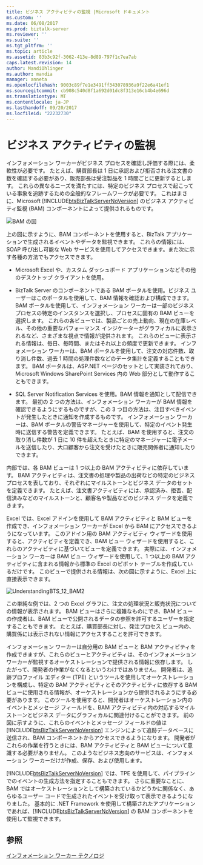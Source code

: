 ```yaml
---
title: ビジネス アクティビティの監視 |Microsoft ドキュメント
ms.custom: ''
ms.date: 06/08/2017
ms.prod: biztalk-server
ms.reviewer: ''
ms.suite: ''
ms.tgt_pltfrm: ''
ms.topic: article
ms.assetid: 83b3c92f-3062-413e-8d89-797f1c7ea7ab
caps.latest.revision: 14
author: MandiOhlinger
ms.author: mandia
manager: anneta
ms.openlocfilehash: 9003c89f7e1e3491ff343078936a9f22e6a41ef1
ms.sourcegitcommit: cb908c540d8f1a692d01dc8f313e16cb4b4e696d
ms.translationtype: MT
ms.contentlocale: ja-JP
ms.lasthandoff: 09/20/2017
ms.locfileid: "22232730"
---
```

# <a name="business-activity-monitoring"></a>ビジネス アクティビティの監視
インフォメーション ワーカーがビジネス プロセスを確認し評価する際には、柔軟性が必要です。 たとえば、購買部長は 1 日に承認および拒否される注文書の数を確認する必要があり、販売部長は受注製品を 1 時間ごとに更新するとします。 これらの異なるニーズを満たすには、特定のビジネス プロセスで起こっている事象を追跡するための全般的なフレームワークが必要です。 これはまさに、Microsoft [!INCLUDE[btsBizTalkServerNoVersion](../includes/btsbiztalkservernoversion-md.md)] のビジネス アクティビティ監視 (BAM) コンポーネントによって提供されるものです。  
  
 ![BAM の図](../core/media/bam-diagram.gif "bam_diagram")  
  
 上の図に示すように、BAM コンポーネントを使用すると、BizTalk アプリケーションで生成されるイベントやデータを監視できます。 これらの情報には、SOAP 呼び出し可能な Web サービスを使用してアクセスできます。また次に示す各種の方法でもアクセスできます。  
  
-   Microsoft Excel や、カスタム ダッシュボード アプリケーションなどその他のデスクトップ クライアントを使用。  
  
-   BizTalk Server のコンポーネントである BAM ポータルを使用。ビジネス ユーザーはこのポータルを使用して、BAM 情報を確認および構成できます。 BAM ポータルを使用して、インフォメーション ワーカーは一部のビジネス プロセスの特定のインスタンスを選択し、プロセスに固有の BAM ビューを選択します。 これらの各ビューでは、製品ごとの売上動向、現在の在庫レベル、その他の重要なパフォーマンス インジケーターがグラフィカルに表示されるなど、さまざまな視点で情報が提供されます。 これらのビューに表示される情報は、毎日、毎時間、またはそれ以上の頻度で更新できます。 インフォメーション ワーカーは、BAM ポータルを使用して、注文の対応件数、取り消し件数、過去 1 時間の処理件数などのデータ集計を定義することもできます。 BAM ポータルは、ASP.NET ページのセットとして実装されており、Microsoft Windows SharePoint Services 内の Web 部分として動作することもできます。  
  
-   SQL Server Notification Services を使用。BAM 情報を通知として配信できます。 最初の 2 つの方法は、インフォメーション ワーカーが BAM 情報を確認できるようにするものですが、この 3 つ目の方法は、注目すべきイベントが発生したときに通知を作成するものです。 インフォメーション ワーカーは、BAM ポータルの警告マネージャーを使用して、特定のイベント発生時に送信する警告を定義できます。 たとえば、BAM を使用すると、注文の取り消し件数が 1 日に 10 件を超えたときに特定のマネージャーに電子メールを送信したり、大口顧客から注文を受けたときに販売関係者に通知したりできます。  
  
 内部では、各 BAM ビューは 1 つ以上の BAM アクティビティに依存しています。 BAM アクティビティは、注文書の処理や製品の出荷などの特定のビジネス プロセスを表しており、それぞれにマイルストーンとビジネス データのセットを定義できます。 たとえば、注文書アクティビティには、承認済み、拒否、配信済みなどのマイルストーンと、顧客名や製品などのビジネス データを定義できます。  
  
 Excel では、Excel アドインを使用して BAM アクティビティと BAM ビューを作成でき、インフォメーション ワーカーが Excel から BAM にアクセスできるようになっています。 このアドイン用の BAM アクティビティ ウィザードを使用すると、アクティビティを定義でき、BAM ビュー ウィザードを使用すると、これらのアクティビティに基づいてビューを定義できます。 実際には、インフォメーション ワーカーは BAM ビュー ウィザードを使用して、1 つ以上の BAM アクティビティに含まれる情報から標準の Excel のピボット テーブルを作成しているだけです。 このビューで提供される情報は、次の図に示すように、Excel 上に直接表示できます。  
  
 ![](../core/media/understandingbts-12-bam2.gif "UnderstandingBTS_12_BAM2")  
  
 この単純な例では、2 つの Excel グラフに、注文の処理状況と販売状況についての情報が表示されます。 BAM ビューはさらに複雑なものにでき、BAM ビューの作成者は、BAM ビューで公開されるデータの参照を許可するユーザーを指定することもできます。 たとえば、購買部長に対し、発注プロセス ビュー内の、購買係には表示されない情報にアクセスすることを許可できます。  
  
 インフォメーション ワーカーは自分用の BAM ビューと BAM アクティビティを作成できますが、これらのビューとアクティビティは、そのインフォメーション ワーカーが監視するオーケストレーションで提供される情報に依存します。 したがって、開発者の作業がなくなるというわけではありません。 開発者は、追跡プロファイル エディター (TPE) というツールを使用してオーケストレーションを構成し、特定の BAM アクティビティとそのアクティビティに依存する BAM ビューに使用される情報が、オーケストレーションから提供されるようにする必要があります。 このツールを使用すると、開発者はオーケストレーション内のイベントとメッセージ フィールドを、BAM アクティビティ内の対応するマイルストーンとビジネス データにグラフィカルに関連付けることができます。 前の図に示すように、これらのイベントとメッセージ フィールドの値は [!INCLUDE[btsBizTalkServerNoVersion](../includes/btsbiztalkservernoversion-md.md)] エンジンによって追跡データベースに送信され、BAM コンポーネントからアクセスできるようになります。 開発者がこれらの作業を行うときには、BAM アクティビティと BAM ビューについて意識する必要がありません。 このようなビジネス志向のサービスは、インフォメーション ワーカーだけが作成、保存、および使用します。  
  
 [!INCLUDE[btsBizTalkServerNoVersion](../includes/btsbiztalkservernoversion-md.md)] では、TPE を使用して、パイプラインでのイベントの生成方法を指定することもできます。 さらに重要なことに、BAM ではオーケストレーションとして構築されているかどうかに関係なく、あらゆるユーザー コードで生成されたイベントを受け取って表示できるようになりました。 基本的に .NET Framework を使用して構築されたアプリケーションであれば、[!INCLUDE[btsBizTalkServerNoVersion](../includes/btsbiztalkservernoversion-md.md)] の BAM コンポーネントを使用して監視できます。  
  
## <a name="see-also"></a>参照  
 [インフォメーション ワーカー テクノロジ](../core/information-worker-technologies.md)